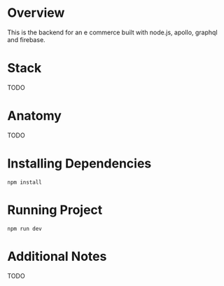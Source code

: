 # Overview

This is the backend for an e commerce built with node.js, apollo, graphql and firebase.

# Stack
TODO

# Anatomy
TODO

# Installing Dependencies

```
npm install
```

# Running Project

```
npm run dev
```

# Additional Notes
TODO
